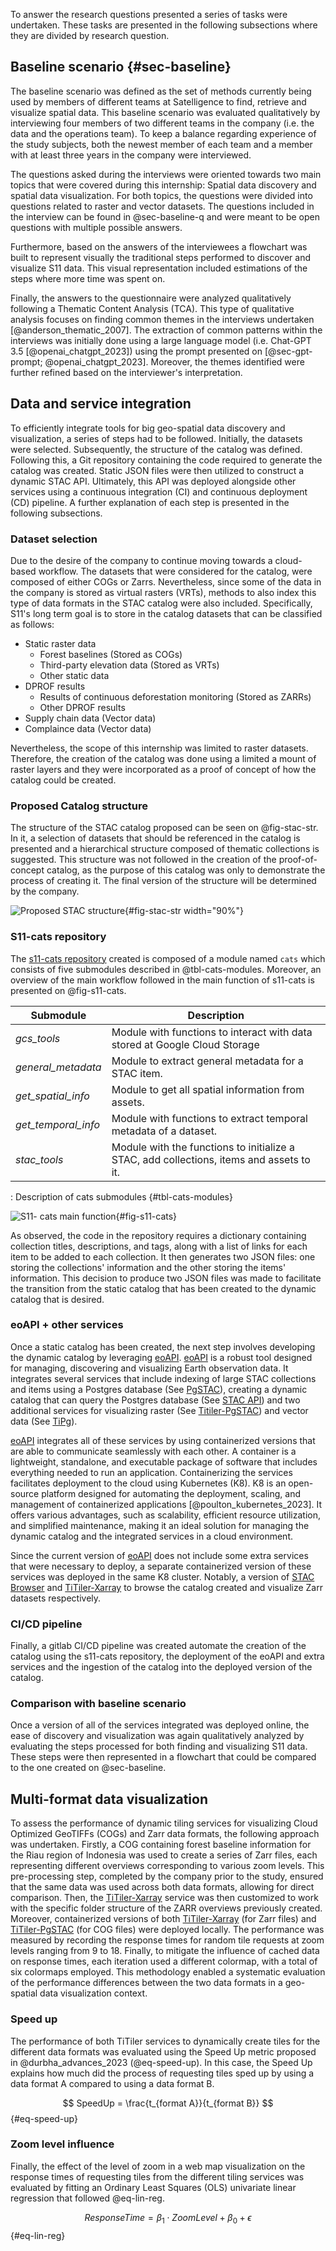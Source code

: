 To answer the research questions presented a series of tasks were undertaken. These tasks are presented in the following subsections where they are divided by research question.

## Baseline scenario {#sec-baseline}

The baseline scenario was defined as the set of methods currently being used by members of different teams at Satelligence to find, retrieve and visualize spatial data. This baseline scenario was evaluated qualitatively by interviewing four members of two different teams in the company (i.e. the data and the operations team). To keep a balance regarding experience of the study subjects, both the newest member of each team and a member with at least three years in the company were interviewed.

The questions asked during the interviews were oriented towards two main topics that were covered during this internship: Spatial data discovery and spatial data visualization. For both topics, the questions were divided into questions related to raster and vector datasets. The questions included in the interview can be found in @sec-baseline-q and were meant to be open questions with multiple possible answers.

Furthermore, based on the answers of the interviewees a flowchart was built to represent visually the traditional steps performed to discover and visualize S11 data. This visual representation included estimations of the steps where more time was spent on.

Finally, the answers to the questionnaire were analyzed qualitatively following a Thematic Content Analysis (TCA). This type of qualitative analysis focuses on finding common themes in the interviews undertaken [@anderson_thematic_2007]. The extraction of common patterns within the interviews was initially done using a large language model (i.e. Chat-GPT 3.5 [@openai_chatgpt_2023]) using the prompt presented on [@sec-gpt-prompt; @openai_chatgpt_2023]. Moreover, the themes identified were further refined based on the interviewer's interpretation.

## Data and service integration

To efficiently integrate tools for big geo-spatial data discovery and visualization, a series of steps had to be followed. Initially, the datasets were selected. Subsequently, the structure of the catalog was defined. Following this, a Git repository containing the code required to generate the catalog was created. Static JSON files were then utilized to construct a dynamic STAC API. Ultimately, this API was deployed alongside other services using a continuous integration (CI) and continuous deployment (CD) pipeline. A further explanation of each step is presented in the following subsections.

### Dataset selection

Due to the desire of the company to continue moving towards a cloud-based workflow. The datasets that were considered for the catalog, were composed of either COGs or Zarrs. Nevertheless, since some of the data in the company is stored as virtual rasters (VRTs), methods to also index this type of data formats in the STAC catalog were also included. Specifically, S11's long term goal is to store in the catalog datasets that can be classified as follows:

-   Static raster data
    -   Forest baselines (Stored as COGs)
    -   Third-party elevation data (Stored as VRTs)
    -   Other static data
-   DPROF results
    -   Results of continuous deforestation monitoring (Stored as ZARRs)
    -   Other DPROF results
-   Supply chain data (Vector data)
-   Complaince data (Vector data)

Nevertheless, the scope of this internship was limited to raster datasets. Therefore, the creation of the catalog was done using a limited a mount of raster layers and they were incorporated as a proof of concept of how the catalog could be created.

### Proposed Catalog structure

The structure of the STAC catalog proposed can be seen on @fig-stac-str. In it, a selection of datasets that should be referenced in the catalog is presented and a hierarchical structure composed of thematic collections is suggested. This structure was not followed in the creation of the proof-of-concept catalog, as the purpose of this catalog was only to demonstrate the process of creating it. The final version of the structure will be determined by the company.

![Proposed STAC structure](img/STAC_Satelligence_structure.png){#fig-stac-str width="90%"}

### S11-cats repository

The [s11-cats repository](https://gitlab.com/satelligence/s11-cats) created is composed of a module named `cats` which consists of five submodules described in @tbl-cats-modules. Moreover, an overview of the main workflow followed in the main function of s11-cats is presented on @fig-s11-cats.

| **Submodule**       | **Description**                                                                          |
|----------------------------------|--------------------------------------|
| *gcs_tools*         | Module with functions to interact with data stored at Google Cloud Storage               |
| *general_metadata*  | Module to extract general metadata for a STAC item.                                      |
| *get_spatial_info*  | Module to get all spatial information from assets.                                       |
| *get_temporal_info* | Module with functions to extract temporal metadata of a dataset.                         |
| *stac_tools*        | Module with the functions to initialize a STAC, add collections, items and assets to it. |

: Description of cats submodules {#tbl-cats-modules}

![S11- cats main function](img/s11-cats.png){#fig-s11-cats}

As observed, the code in the repository requires a dictionary containing collection titles, descriptions, and tags, along with a list of links for each item to be added to each collection. It then generates two JSON files: one storing the collections' information and the other storing the items' information. This decision to produce two JSON files was made to facilitate the transition from the static catalog that has been created to the dynamic catalog that is desired.

### eoAPI + other services

Once a static catalog has been created, the next step involves developing the dynamic catalog by leveraging [eoAPI](https://eoapi.dev/). [eoAPI](https://eoapi.dev/) is a robust tool designed for managing, discovering and visualizing Earth observation data. It integrates several services that include indexing of large STAC collections and items using a Postgres database (See [PgSTAC](https://github.com/stac-utils/pgstac)), creating a dynamic catalog that can query the Postgres database (See [STAC API](https://github.com/stac-utils/stac-fastapi)) and two additional services for visualizing raster (See [Titiler-PgSTAC](https://github.com/stac-utils/titiler-pgstac)) and vector data (See [TiPg](https://github.com/developmentseed/tipg)).

[eoAPI](https://eoapi.dev/) integrates all of these services by using containerized versions that are able to communicate seamlessly with each other. A container is a lightweight, standalone, and executable package of software that includes everything needed to run an application. Containerizing the services facilitates deployment to the cloud using Kubernetes (K8). K8 is an open-source platform designed for automating the deployment, scaling, and management of containerized applications [@poulton_kubernetes_2023]. It offers various advantages, such as scalability, efficient resource utilization, and simplified maintenance, making it an ideal solution for managing the dynamic catalog and the integrated services in a cloud environment.

Since the current version of [eoAPI](https://eoapi.dev/) does not include some extra services that were necessary to deploy, a separate containerized version of these services was deployed in the same K8 cluster. Notably, a version of [STAC Browser](https://github.com/radiantearth/stac-browser) and [TiTiler-Xarray](https://github.com/developmentseed/titiler-xarray) to browse the catalog created and visualize Zarr datasets respectively.

### CI/CD pipeline

Finally, a gitlab CI/CD pipeline was created automate the creation of the catalog using the s11-cats repository, the deployment of the eoAPI and extra services and the ingestion of the catalog into the deployed version of the catalog.

### Comparison with baseline scenario

Once a version of all of the services integrated was deployed online, the ease of discovery and visualization was again qualitatively analyzed by evaluating the steps processed for both finding and visualizing S11 data. These steps were then represented in a flowchart that could be compared to the one created on @sec-baseline.

## Multi-format data visualization

To assess the performance of dynamic tiling services for visualizing Cloud Optimized GeoTIFFs (COGs) and Zarr data formats, the following approach was undertaken. Firstly, a COG containing forest baseline information for the Riau region of Indonesia was used to create a series of Zarr files, each representing different overviews corresponding to various zoom levels. This pre-processing step, completed by the company prior to the study, ensured that the same data was used across both data formats, allowing for direct comparison. Then, the [TiTiler-Xarray](https://github.com/developmentseed/titiler-xarray) service was then customized to work with the specific folder structure of the ZARR overviews previously created. Moreover, containerized versions of both [TiTiler-Xarray](https://github.com/developmentseed/titiler-xarray) (for Zarr files) and [TiTiler-PgSTAC](https://github.com/stac-utils/titiler-pgstac) (for COG files) were deployed locally. The performance was measured by recording the response times for random tile requests at zoom levels ranging from 9 to 18. Finally, to mitigate the influence of cached data on response times, each iteration used a different colormap, with a total of six colormaps employed. This methodology enabled a systematic evaluation of the performance differences between the two data formats in a geo-spatial data visualization context.

### Speed up

The performance of both TiTiler services to dynamically create tiles for the different data formats was evaluated using the Speed Up metric proposed in @durbha_advances_2023 (@eq-speed-up). In this case, the Speed Up explains how much did the process of requesting tiles sped up by using a data format A compared to using a data format B.

$$ SpeedUp = \frac{t_{format A}}{t_{format B}} $$ {#eq-speed-up}

### Zoom level influence

Finally, the effect of the level of zoom in a web map visualization on the response times of requesting tiles from the different tiling services was evaluated by fitting an Ordinary Least Squares (OLS) univariate linear regression that followed @eq-lin-reg.

$$ ResponseTime = \beta_1 \cdot ZoomLevel + \beta_0 + \epsilon $$ {#eq-lin-reg}